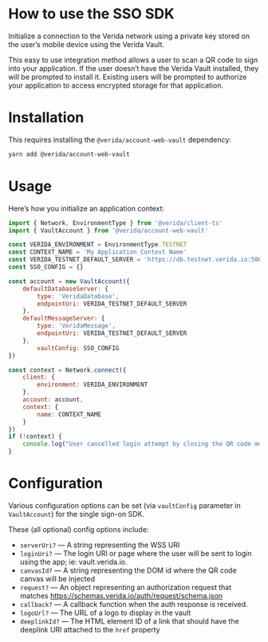 # How to use the SSO SDK

Initialize a connection to the Verida network using a private key stored on the user’s mobile device using the Verida Vault.

This easy to use integration method allows a user to scan a QR code to sign into your application. If the user doesn’t have the Verida Vault installed, they will be prompted to install it. Existing users will be prompted to authorize your application to access encrypted storage for that application.

# Installation

This requires installing the `@verida/account-web-vault` dependency:

```bash
yarn add @verida/account-web-vault
```

# Usage

Here’s how you initialize an application context:

```jsx
import { Network, EnvironmentType } from '@verida/client-ts'
import { VaultAccount } from '@verida/account-web-vault'

const VERIDA_ENVIRONMENT = EnvironmentType.TESTNET
const CONTEXT_NAME = 'My Application Context Name'
const VERIDA_TESTNET_DEFAULT_SERVER = 'https://db.testnet.verida.io:5002/'
const SSO_CONFIG = {}

const account = new VaultAccount({
    defaultDatabaseServer: {
        type: 'VeridaDatabase',
        endpointUri: VERIDA_TESTNET_DEFAULT_SERVER
    },
    defaultMessageServer: {
        type: 'VeridaMessage',
        endpointUri: VERIDA_TESTNET_DEFAULT_SERVER
    },
        vaultConfig: SSO_CONFIG
})

const context = Network.connect({
    client: {
        environment: VERIDA_ENVIRONMENT
    },
    account: account,
    context: {
        name: CONTEXT_NAME
    }
})
if (!context) {
    console.log("User cancelled login attempt by closing the QR code modal or an unexpected error occurred")
}
```

# Configuration

Various configuration options can be set (via `vaultConfig` parameter in `VaultAccount`) for the single sign-on SDK.

These (all optional) config options include:

- `serverUri?` — A string representing the WSS URI
- `loginUri?` — The login URI or page where the user will be sent to login using the app; ie: vault.verida.io.
- `canvasId?` — A string representing the DOM id where the QR code canvas will be injected
- `request?` — An object representing an authorization request that matches https://schemas.verida.io/auth/request/schema.json
- `callback?` — A callback function when the auth response is received.
- `logoUrl?` — The URL of a logo to display in the vault
- `deeplinkId?` — The HTML element ID of a link that should have the deeplink URI attached to the `href` property